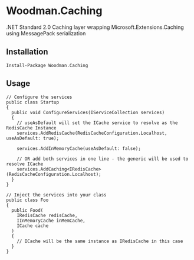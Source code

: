 # Woodman.Caching
.NET Standard 2.0 Caching layer wrapping Microsoft.Extensions.Caching using MessagePack serialization

## Installation ##
````
Install-Package Woodman.Caching
````

## Usage ##
````
// Configure the services
public class Startup
{
  public void ConfigureServices(IServiceCollection services)
  {
    // useAsDefault will set the ICache service to resolve as the RedisCache Instance
    services.AddRedisCache(RedisCacheConfiguration.Localhost, useAsDefault: true);
	
    services.AddInMemoryCache(useAsDefault: false);
	
    // OR add both services in one line - the generic will be used to resolve ICache
    services.AddCaching<IRedisCache>(RedisCacheConfiguration.Localhost);
  }
}

// Inject the services into your class
public class Foo
{
  public Food(
    IRedisCache redisCache,
    IInMemoryCache inMemCache,
    ICache cache
  )
  {
    // ICache will be the same instance as IRedisCache in this case
  }
}
````
